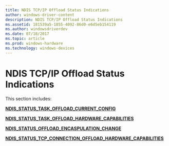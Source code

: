 ```yaml
---
title: NDIS TCP/IP Offload Status Indications
author: windows-driver-content
description: NDIS TCP/IP Offload Status Indications
ms.assetid: 181539a5-1855-4092-86d0-e6d5eb154119
ms.author: windowsdriverdev 
ms.date: 07/18/2017 
ms.topic: article 
ms.prod: windows-hardware 
ms.technology: windows-devices
---
```


# NDIS TCP/IP Offload Status Indications





This section includes:

[**NDIS\_STATUS\_TASK\_OFFLOAD\_CURRENT\_CONFIG**](ndis-status-task-offload-current-config.md)

[**NDIS\_STATUS\_TASK\_OFFLOAD\_HARDWARE\_CAPABILITIES**](ndis-status-task-offload-hardware-capabilities.md)

[**NDIS\_STATUS\_OFFLOAD\_ENCASPULATION\_CHANGE**](ndis-status-offload-encaspulation-change.md)

[**NDIS\_STATUS\_TCP\_CONNECTION\_OFFLOAD\_HARDWARE\_CAPABILITIES**](ndis-status-tcp-connection-offload-hardware-capabilities.md)

 

 




